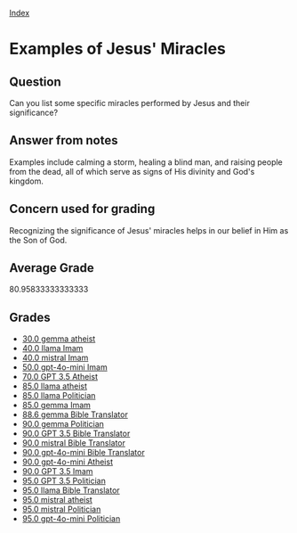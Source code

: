 
[Index](../../index.md)
# Examples of Jesus' Miracles
## Question
Can you list some specific miracles performed by Jesus and their significance?

## Answer from notes
Examples include calming a storm, healing a blind man, and raising people from the dead, all of which serve as signs of His divinity and God's kingdom.

## Concern used for grading
Recognizing the significance of Jesus' miracles helps in our belief in Him as the Son of God.

## Average Grade
80.95833333333333

## Grades
 * [30.0 gemma atheist](../answers/gemma_atheist/Examples_of_Jesus__Miracles.md)
 * [40.0 llama Imam](../answers/llama_Imam/Examples_of_Jesus__Miracles.md)
 * [40.0 mistral Imam](../answers/mistral_Imam/Examples_of_Jesus__Miracles.md)
 * [50.0 gpt-4o-mini Imam](../answers/gpt-4o-mini_Imam/Examples_of_Jesus__Miracles.md)
 * [70.0 GPT 3.5 Atheist](../answers/GPT_3.5_Atheist/Examples_of_Jesus__Miracles.md)
 * [85.0 llama atheist](../answers/llama_atheist/Examples_of_Jesus__Miracles.md)
 * [85.0 llama Politician](../answers/llama_Politician/Examples_of_Jesus__Miracles.md)
 * [85.0 gemma Imam](../answers/gemma_Imam/Examples_of_Jesus__Miracles.md)
 * [88.6 gemma Bible Translator](../answers/gemma_Bible_Translator/Examples_of_Jesus__Miracles.md)
 * [90.0 gemma Politician](../answers/gemma_Politician/Examples_of_Jesus__Miracles.md)
 * [90.0 GPT 3.5 Bible Translator](../answers/GPT_3.5_Bible_Translator/Examples_of_Jesus__Miracles.md)
 * [90.0 mistral Bible Translator](../answers/mistral_Bible_Translator/Examples_of_Jesus__Miracles.md)
 * [90.0 gpt-4o-mini Bible Translator](../answers/gpt-4o-mini_Bible_Translator/Examples_of_Jesus__Miracles.md)
 * [90.0 gpt-4o-mini Atheist](../answers/gpt-4o-mini_Atheist/Examples_of_Jesus__Miracles.md)
 * [90.0 GPT 3.5 Imam](../answers/GPT_3.5_Imam/Examples_of_Jesus__Miracles.md)
 * [95.0 GPT 3.5 Politician](../answers/GPT_3.5_Politician/Examples_of_Jesus__Miracles.md)
 * [95.0 llama Bible Translator](../answers/llama_Bible_Translator/Examples_of_Jesus__Miracles.md)
 * [95.0 mistral atheist](../answers/mistral_atheist/Examples_of_Jesus__Miracles.md)
 * [95.0 mistral Politician](../answers/mistral_Politician/Examples_of_Jesus__Miracles.md)
 * [95.0 gpt-4o-mini Politician](../answers/gpt-4o-mini_Politician/Examples_of_Jesus__Miracles.md)
